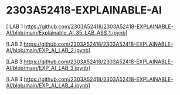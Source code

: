 # 2303A52418-EXPLAINABLE-AI
[ LAB 1 https://github.com/2303A52418/2303A52418-EXPLAINABLE-AI/blob/main/Explainable_AI_35_LAB_ASS_1.ipynb]

[LAB 2 https://github.com/2303A52418/2303A52418-EXPLAINABLE-AI/blob/main/EXP_AI_LAB_2.ipynb]

[LAB 3 https://github.com/2303A52418/2303A52418-EXPLAINABLE-AI/blob/main/EXP_AI_LAB_3.ipynb]

[LAB 4 https://github.com/2303A52418/2303A52418-EXPLAINABLE-AI/blob/main/EXP_AI_LAB_4.ipynb]

